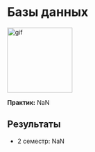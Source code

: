 # Базы данных

<img alt="gif" src="https://media1.tenor.com/m/Nx4gRgudzx4AAAAC/anime-typing.gif" height="150">

**Практик:** NaN

## Результаты

- 2 семестр: NaN